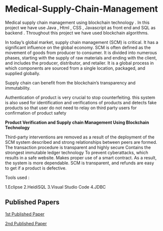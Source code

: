 # Medical-Supply-Chain-Management

Medical supply chain management using blockchain technology . In this project we have use Java , Html , CSS , Javascript as front end and SQL as backend . Throughout this project we have used blockchain algorithms.

In today’s global market, supply chain management (SCM) is critical. It has a significant influence on the global economy. SCM is often defined as the movement of goods from producer to consumer. It is divided into numerous phases, starting with the supply of raw materials and ending with the client, and includes the producer, distributor, and retailer. It is a global process in which components are sourced from a single location, packaged, and supplied globally.

Supply chain can benefit from the blockchain’s transparency and immutability.

Authentication of product is very crucial  to stop counterfeiting. this system is also used for identification and verifications of products  and detects fake products  so that user do not need to relay on third party users for confirmation of product safety 


**Product Verification and Supply chain Management Using Blockchain Technology**

Third-party interventions are removed as a result of the deployment of the SCM system described and strong relationships between peers are formed.
The transaction procedure is transparent and highly secure
Contains the strongest immutable ledger technology
To prevent cyberattacks, which results in a safe website. Makes proper use of a smart contract. As a result, the system is more dependable.
SCM is transparent, and refunds are easy to get if a product is defective.

Tools used :

1.Eclipse
2.HeidiSQL
3.Visual Studio Code
4.JDBC

## Published Papers

[1st Published Paper ](https://www.google.com/url?sa=t&source=web&rct=j&opi=89978449&url=https://www.ijprems.com/uploadedfiles/paper//issue_5_may_2023/31195/final/fin_ijprems1683641817.pdf&ved=2ahUKEwj6n8Glkff_AhUUbmwGHatECS0QFnoECBAQAQ&usg=AOvVaw12XKOrJMJ2bvhqD5EI36kb)

[2nd Published Paper ](https://www.irjmets.com/uploadedfiles/paper//issue_11_november_2022/31564/final/fin_irjmets1669195760.pdf)
